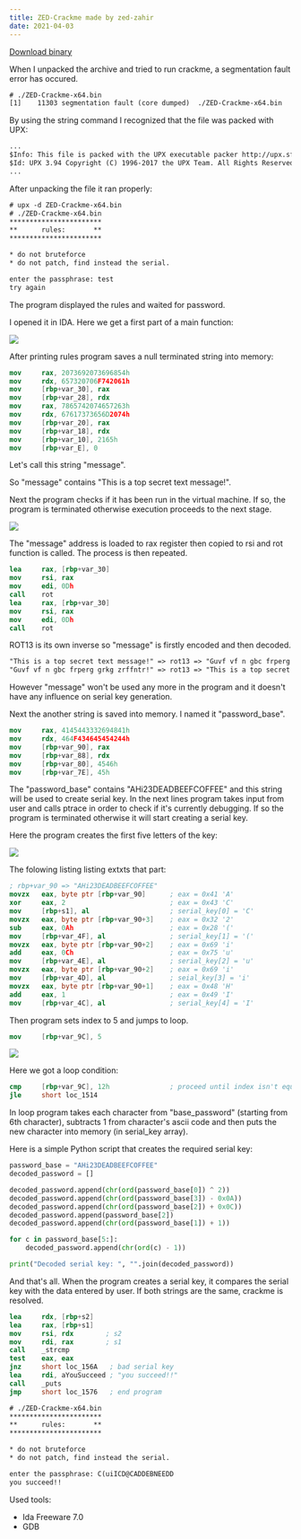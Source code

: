 ```yaml
---
title: ZED-Crackme made by zed-zahir
date: 2021-04-03
---
```


[Download binary](https://crackmes.one/crackme/5ecd7cc133c5d449d91ae641)

When I unpacked the archive and tried to run crackme, a segmentation fault error has occured.

```txt
# ./ZED-Crackme-x64.bin 
[1]    11303 segmentation fault (core dumped)  ./ZED-Crackme-x64.bin
```

By using the string command I recognized that the file was packed with UPX:

```txt
...
$Info: This file is packed with the UPX executable packer http://upx.sf.net $
$Id: UPX 3.94 Copyright (C) 1996-2017 the UPX Team. All Rights Reserved. $
...
```

After unpacking the file it ran properly:

```txt
# upx -d ZED-Crackme-x64.bin 
# ./ZED-Crackme-x64.bin
***********************
**      rules:       **
***********************

* do not bruteforce
* do not patch, find instead the serial.

enter the passphrase: test
try again
```

The program displayed the rules and waited for password.

I opened it in IDA. Here we get a first part of a main function:

![](img/main_stage_1.png)

After printing rules program saves a null terminated string into memory:

```nasm
mov     rax, 2073692073696854h
mov     rdx, 657320706F742061h
mov     [rbp+var_30], rax
mov     [rbp+var_28], rdx
mov     rax, 7865742074657263h
mov     rdx, 67617373656D2074h
mov     [rbp+var_20], rax
mov     [rbp+var_18], rdx
mov     [rbp+var_10], 2165h
mov     [rbp+var_E], 0
```

Let's call this string "message". 

So "message" contains "This is a top secret text message!".

Next the program checks if it has been run in the virtual machine. If so, the program is terminated otherwise execution proceeds to the next stage.

![](img/main_stage_2.png)

The "message" address is loaded to rax register then copied to rsi and rot function is called. The process is then repeated.

```nasm
lea     rax, [rbp+var_30]
mov     rsi, rax
mov     edi, 0Dh
call    rot
lea     rax, [rbp+var_30]
mov     rsi, rax
mov     edi, 0Dh
call    rot
```

ROT13 is its own inverse so "message" is firstly encoded and then decoded.

```txt
"This is a top secret text message!" => rot13 => "Guvf vf n gbc frperg grkg zrffntr!"
"Guvf vf n gbc frperg grkg zrffntr!" => rot13 => "This is a top secret text message!"
```

However "message" won't be used any more in the program and it doesn't have any influence on serial key generation.

Next the another string is saved into memory. I named it "password_base".

```nasm
mov     rax, 4145443332694841h
mov     rdx, 464F434645454244h
mov     [rbp+var_90], rax
mov     [rbp+var_88], rdx
mov     [rbp+var_80], 4546h
mov     [rbp+var_7E], 45h
```

The "password_base" contains "AHi23DEADBEEFCOFFEE" and this string will be used to create serial key. In the next lines program takes input from user and calls ptrace in order to check if it's currently debugging. If so the program is terminated otherwise it will start creating a serial key.

Here the program creates the first five letters of the key:

![](img/main_stage_3.png)

The folowing listing listing extxts that part:

```nasm
; rbp+var_90 => "AHi23DEADBEEFCOFFEE"
movzx   eax, byte ptr [rbp+var_90]      ; eax = 0x41 'A'
xor     eax, 2                          ; eax = 0x43 'C'
mov     [rbp+s1], al                    ; serial_key[0] = 'C'
movzx   eax, byte ptr [rbp+var_90+3]    ; eax = 0x32 '2'
sub     eax, 0Ah                        ; eax = 0x28 '('
mov     [rbp+var_4F], al                ; serial_key[1] = '('
movzx   eax, byte ptr [rbp+var_90+2]    ; eax = 0x69 'i'
add     eax, 0Ch                        ; eax = 0x75 'u'
mov     [rbp+var_4E], al                ; serial_key[2] = 'u'
movzx   eax, byte ptr [rbp+var_90+2]    ; eax = 0x69 'i'
mov     [rbp+var_4D], al                ; seial_key[3] = 'i'
movzx   eax, byte ptr [rbp+var_90+1]    ; eax = 0x48 'H'
add     eax, 1                          ; eax = 0x49 'I'
mov     [rbp+var_4C], al                ; serial_key[4] = 'I'
```

Then program sets index to 5 and jumps to loop.

```nasm
mov     [rbp+var_9C], 5
```

![](img/main_stage_4.png)

Here we got a loop condition:

```nasm
cmp     [rbp+var_9C], 12h               ; proceed until index isn't equal to 18
jle     short loc_1514
```

In loop program takes each character from "base_password" (starting from 6th character), subtracts 1 from character's ascii code and then puts the new character into memory (in serial_key array). 

Here is a simple Python script that creates the required serial key:

```python
password_base = "AHi23DEADBEEFCOFFEE"
decoded_password = []

decoded_password.append(chr(ord(password_base[0]) ^ 2))
decoded_password.append(chr(ord(password_base[3]) - 0x0A))
decoded_password.append(chr(ord(password_base[2]) + 0x0C))
decoded_password.append(password_base[2])
decoded_password.append(chr(ord(password_base[1]) + 1))

for c in password_base[5:]:
    decoded_password.append(chr(ord(c) - 1))

print("Decoded serial key: ", "".join(decoded_password))
```

And that's all. When the program creates a serial key, it compares the serial key with the data entered by user. If both strings are the same, crackme is resolved.

```nasm
lea     rdx, [rbp+s2]
lea     rax, [rbp+s1]
mov     rsi, rdx        ; s2
mov     rdi, rax        ; s1
call    _strcmp
test    eax, eax
jnz     short loc_156A   ; bad serial key
lea     rdi, aYouSucceed ; "you succeed!!"
call    _puts
jmp     short loc_1576   ; end program
```

```txt
# ./ZED-Crackme-x64.bin 
***********************
**      rules:       **
***********************

* do not bruteforce
* do not patch, find instead the serial.

enter the passphrase: C(uiICD@CADDEBNEEDD
you succeed!!
```

Used tools:
* Ida Freeware 7.0
* GDB
